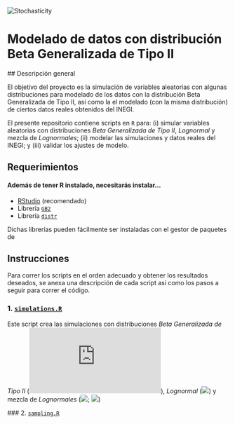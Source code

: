 
![Stochasticity](https://github.com/RodolfoFerro/ModeladoBetaGeneralizadaII/blob/master/logo.png)

# Modelado de datos con distribución Beta Generalizada de Tipo II

## Descripción general

El objetivo del proyecto es la simulación de variables aleatorias con algunas distribuciones para modelado de los datos con la distribución Beta Generalizada de Tipo II, así como la el modelado (con la misma distribución) de ciertos datos reales obtenidos del INEGI.

El presente repositorio contiene scripts en `R` para: (i) simular variables aleatorias con distribuciones _Beta Generalizada de Tipo II_, _Lognormal_ y mezcla de _Lognormales_; (ii) modelar las simulaciones y datos reales del INEGI; y (iii) validar los ajustes de modelo.

## Requerimientos


#### Además de tener R instalado, necesitarás instalar...


* [RStudio](https://www.rstudio.com) (recomendado)
* Librería [`GB2`](https://cran.r-project.org/web/packages/GB2/index.html)
* Librería [`distr`](https://cran.r-project.org/web/packages/distr/index.html)

Dichas librerías pueden fácilmente ser instaladas con el gestor de paquetes de


## Instrucciones

Para correr los scripts en el orden adecuado y obtener los resultados deseados, se anexa una descripción de cada script así como los pasos a seguir para correr el código.


### 1. [`simulations.R`]()

Este script crea las simulaciones con distribuciones _Beta Generalizada de Tipo II_ (![](https://latex.codecogs.com/svg.latex?a=3.25,&space;b=17000,&space;p=0.8,&space;q=0.35)), _Lognormal_ (![](https://latex.codecogs.com/svg.latex?\mu=11.04465,&space;\sigma=1.180168)) y mezcla de _Lognormales_ (![](https://latex.codecogs.com/svg.latex?\mu_1=11.04465,&space;\sigma_1=1.180168); ![](https://latex.codecogs.com/svg.latex?\mu_1=15,&space;\sigma_2=0.7))

### 2. [`sampling.R`]()
